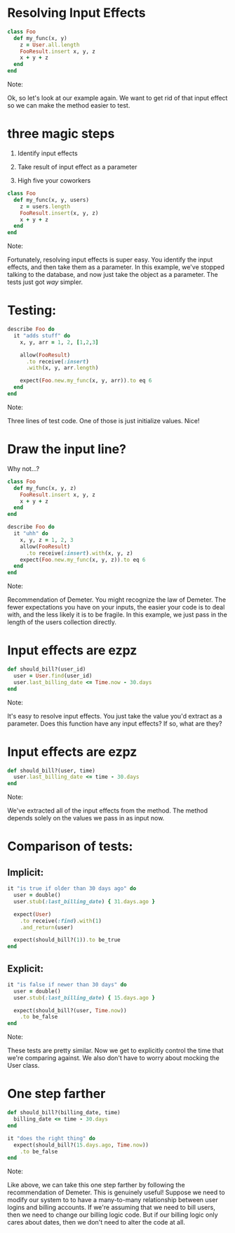 # Resolving Input Effects


```ruby
class Foo
  def my_func(x, y)         
    z = User.all.length
    FooResult.insert x, y, z
    x + y + z                
  end
end
```

Note:

Ok, so let's look at our example again. We want to get rid of that input effect
so we can make the method easier to test.


# three magic steps

1. Identify input effects
<!-- .element: class="fragment" -->
2. Take result of input effect as a parameter
<!-- .element: class="fragment" -->
3. High five your coworkers
<!-- .element: class="fragment" -->


```ruby
class Foo
  def my_func(x, y, users)
    z = users.length
    FooResult.insert(x, y, z)
    x + y + z
  end
end
```

Note:

Fortunately, resolving input effects is super easy. You identify the input
effects, and then take them as a parameter. In this example, we've stopped
talking to the database, and now just take the object as a parameter. The tests
just got *way* simpler.


# Testing:

```ruby
describe Foo do
  it "adds stuff" do
    x, y, arr = 1, 2, [1,2,3]

    allow(FooResult)
      .to receive(:insert)
      .with(x, y, arr.length)

    expect(Foo.new.my_func(x, y, arr)).to eq 6
  end
end
```

Note:

Three lines of test code. One of those is just initialize values. Nice!


# Draw the input line?


Why not...?

```ruby
class Foo
  def my_func(x, y, z)
    FooResult.insert x, y, z
    x + y + z
  end
end

describe Foo do
  it "uhh" do
    x, y, z = 1, 2, 3
    allow(FooResult)
      .to receive(:insert).with(x, y, z)
    expect(Foo.new.my_func(x, y, z)).to eq 6
  end
end
```

Note:

Recommendation of Demeter. You might recognize the law of Demeter. The fewer
expectations you have on your inputs, the easier your code is to deal with, and
the less likely it is to be fragile. In this example, we just pass in the
length of the users collection directly.


# Input effects are ezpz

```ruby
def should_bill?(user_id)
  user = User.find(user_id)
  user.last_billing_date <= Time.now - 30.days
end
```

Note:

It's easy to resolve input effects. You just take the value you'd extract as a parameter.
Does this function have any input effects? If so, what are they?


# Input effects are ezpz

```ruby
def should_bill?(user, time)
  user.last_billing_date <= time - 30.days
end
```

Note:

We've extracted all of the input effects from the method. The method depends solely on the values we pass in as input now.


# Comparison of tests:


## Implicit:

```ruby
it "is true if older than 30 days ago" do
  user = double()
  user.stub(:last_billing_date) { 31.days.ago }

  expect(User)
    .to receive(:find).with(1)
    .and_return(user) 

  expect(should_bill?(1)).to be_true
end 
```


## Explicit:

```ruby
it "is false if newer than 30 days" do
  user = double()
  user.stub(:last_billing_date) { 15.days.ago }

  expect(should_bill?(user, Time.now))
    .to be_false
end
```

Note:

These tests are pretty similar. Now we get to explicitly control the time that
we're comparing against. We also don't have to worry about mocking the User
class.


# One step farther

```ruby
def should_bill?(billing_date, time)
  billing_date <= time - 30.days
end

it "does the right thing" do
  expect(should_bill?(15.days.ago, Time.now))
    .to be_false
end
```

Note:

Like above, we can take this one step farther by following the recommendation
of Demeter. This is genuinely useful! Suppose we need to modify our system to
to have a many-to-many relationship between user logins and billing accounts.
If we're assuming that we need to bill users, then we need to change our
billing logic code. But if our billing logic only cares about dates, then we
don't need to alter the code at all.
